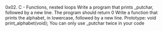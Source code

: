 0x02. C - Functions, nested loops
Write a program that prints _putchar, followed by a new line.
The program should return 0
Write a function that prints the alphabet, in lowercase, followed by a new line.
Prototype: void print_alphabet(void);
You can only use _putchar twice in your code

